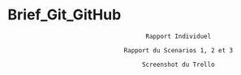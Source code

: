 # Brief_Git_GitHub
                                          Rapport Individuel 
                                          
                                    Rapport du Scenarios 1, 2 et 3
                                    
                                         Screenshot du Trello

